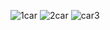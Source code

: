 ![1car](https://github.com/user-attachments/assets/09742938-c219-479a-ae8d-6934d3cc35d3)
![2car](https://github.com/user-attachments/assets/8fb7e032-ff8a-4cce-a812-bf9e841df636)
![car3](https://github.com/user-attachments/assets/d34ecddb-10a0-4165-aac5-fe28206dac19)
